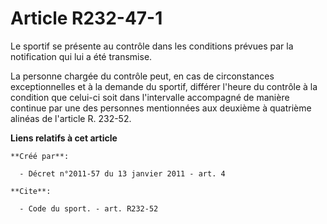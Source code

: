 # Article R232-47-1

Le sportif se présente au contrôle dans les conditions prévues par la notification qui lui a été transmise. 

La personne chargée du contrôle peut, en cas de circonstances exceptionnelles et à la demande du sportif, différer l'heure du
contrôle à la condition que celui-ci soit dans l'intervalle accompagné de manière continue par une des personnes mentionnées
aux deuxième à quatrième alinéas de l'article R. 232-52.

**Liens relatifs à cet article**

	**Créé par**:

	  - Décret n°2011-57 du 13 janvier 2011 - art. 4

	**Cite**:

	  - Code du sport. - art. R232-52
